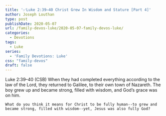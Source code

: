 ```yaml
---
title: '✅Luke 2:39–40 Christ Grew In Wisdom and Stature [Part 4]'
author: Joseph Louthan
type: post
publishDate: 2020-05-07
url: /family-devos-luke/2020-05-07-family-devos-luke/
categories:
  - Devotions
tags:
  - Luke
series:
  - 'Family Devotions: Luke'
css: "family-devos"
draft: false
---
```


Luke 2:39–40 (CSB) When they had completed everything according to the law of the Lord, they returned to Galilee, to their own town of Nazareth.  The boy grew up and became strong, filled with wisdom, and God’s grace was on him.

```text
What do you think it means for Christ to be fully human--to grew and became strong, filled with wisdom--yet, Jesus was also fully God?
```
